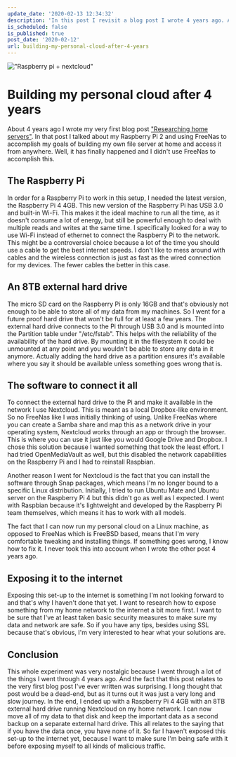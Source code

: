 ```yaml
---
update_date: '2020-02-13 12:34:32'
description: 'In this post I revisit a blog post I wrote 4 years ago. At that time I was looking at building a home server and predicted some technologies. 4 years later I''ve finally built the home server and it was easier than you might imagine.'
is_scheduled: false
is_published: true
post_date: '2020-02-12'
url: building-my-personal-cloud-after-4-years
---
```


!["Raspberry pi + nextcloud"](/images/articles/raspberry-pi-nextcloud.png)
# Building my personal cloud after 4 years

About 4 years ago I wrote my very first blog post ["Researching home servers"]([https://roelofjanelsinga.com/articles/researching-home-servers](https://roelofjanelsinga.com/articles/researching-home-servers)). In that post I talked about my Raspberry Pi 2 and using FreeNas to accomplish my goals of building my own file server at home and access it from anywhere. Well, it has finally happened and I didn't use FreeNas to accomplish this. 

## The Raspberry Pi

In order for a Raspberry Pi to work in this setup, I needed the latest version, the Raspberry Pi 4 4GB. This new version of the Raspberry Pi has USB 3.0 and built-in Wi-Fi. This makes it the ideal machine to run all the time, as it doesn't consume a lot of energy, but still be powerful enough to deal with multiple reads and writes at the same time. I specifically looked for a way to use Wi-Fi instead of ethernet to connect the Raspberry Pi to the network. This might be a controversial choice because a lot of the time you should use a cable to get the best internet speeds. I don't like to mess around with cables and the wireless connection is just as fast as the wired connection for my devices. The fewer cables the better in this case.

## An 8TB external hard drive

The micro SD card on the Raspberry Pi is only 16GB and that's obviously not enough to be able to store all of my data from my machines. So I went for a future proof hard drive that won't be full for at least a few years. The external hard drive connects to the Pi through USB 3.0 and is mounted into the Partition table under "/etc/fstab". This helps with the reliability of the availability of the hard drive. By mounting it in the filesystem it could be unmounted at any point and you wouldn't be able to store any data in it anymore. Actually adding the hard drive as a partition ensures it's available where you say it should be available unless something goes wrong that is.

## The software to connect it all

To connect the external hard drive to the Pi and make it available in the network I use Nextcloud. This is meant as a local Dropbox-like environment. So no FreeNas like I was initially thinking of using. Unlike FreeNas where you can create a Samba share and map this as a network drive in your operating system, Nextcloud works through an app or through the browser. This is where you can use it just like you would Google Drive and Dropbox. I chose this solution because I wanted something that took the least effort. I had tried OpenMediaVault as well, but this disabled the network capabilities on the Raspberry Pi and I had to reinstall Raspbian. 

Another reason I went for Nextcloud is the fact that you can install the software through Snap packages, which means I'm no longer bound to a specific Linux distribution. Initially, I tried to run Ubuntu Mate and Ubuntu server on the Raspberry Pi 4 but this didn't go as well as I expected. I went with Raspbian because it's lightweight and developed by the Raspberry Pi team themselves, which means it has to work with all models. 

The fact that I can now run my personal cloud on a Linux machine, as opposed to FreeNas which is FreeBSD based, means that I'm very comfortable tweaking and installing things. If something goes wrong, I know how to fix it. I never took this into account when I wrote the other post 4 years ago.

## Exposing it to the internet

Exposing this set-up to the internet is something I'm not looking forward to and that's why I haven't done that yet. I want to research how to expose something from my home network to the internet a bit more first. I want to be sure that I've at least taken basic security measures to make sure my data and network are safe. So if you have any tips, besides using SSL because that's obvious, I'm very interested to hear what your solutions are.

## Conclusion

This whole experiment was very nostalgic because I went through a lot of the things I went through 4 years ago. And the fact that this post relates to the very first blog post I've ever written was surprising. I long thought that post would be a dead-end, but as it turns out it was just a very long and slow journey. In the end, I ended up with a Raspberry Pi 4 4GB with an 8TB external hard drive running Nextcloud on my home network. I can now move all of my data to that disk and keep the important data as a second backup on a separate external hard drive. This all relates to the saying that if you have the data once, you have none of it. So far I haven't exposed this set-up to the internet yet, because I want to make sure I'm being safe with it before exposing myself to all kinds of malicious traffic.